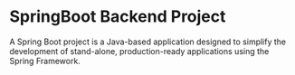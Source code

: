 # SpringBoot Backend Project
A Spring Boot project is a Java-based application designed to simplify the development of stand-alone, production-ready applications using the Spring Framework.
